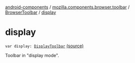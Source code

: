 [android-components](../../index.md) / [mozilla.components.browser.toolbar](../index.md) / [BrowserToolbar](index.md) / [display](./display.md)

# display

`var display: `[`DisplayToolbar`](../../mozilla.components.browser.toolbar.display/-display-toolbar/index.md) [(source)](https://github.com/mozilla-mobile/android-components/blob/master/components/browser/toolbar/src/main/java/mozilla/components/browser/toolbar/BrowserToolbar.kt#L72)

Toolbar in "display mode".

